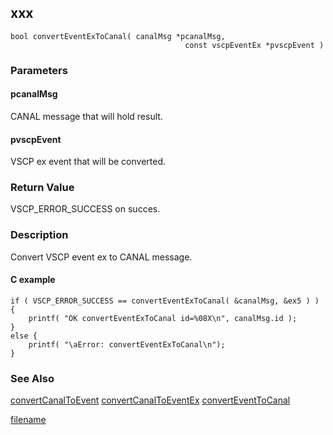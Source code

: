 

## xxx

```clike
bool convertEventExToCanal( canalMsg *pcanalMsg, 
                                       const vscpEventEx *pvscpEvent )
```

### Parameters

#### pcanalMsg
CANAL message that will hold result.

#### pvscpEvent
VSCP ex event that will be converted.


### Return Value
VSCP_ERROR_SUCCESS on succes. 

### Description
Convert VSCP event ex to CANAL message. 

#### C example

```clike
if ( VSCP_ERROR_SUCCESS == convertEventExToCanal( &canalMsg, &ex5 ) ) {
    printf( "OK convertEventExToCanal id=%08X\n", canalMsg.id );
}
else {
    printf( "\aError: convertEventExToCanal\n");
}
```

### See Also
[convertCanalToEvent](convertcanaltoevent.md)   [convertCanalToEventEx](convertcanaltoeventex.md)    [convertEventToCanal](converteventtocanal.md)  



[filename](./bottom_copyright.md ':include')